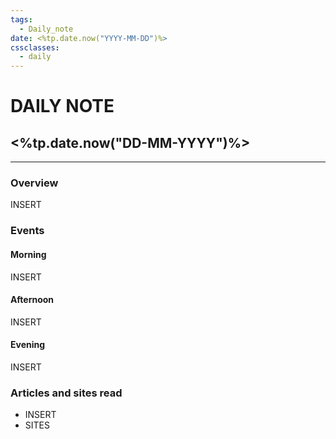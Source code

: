 ```yaml
---
tags:
  - Daily_note
date: <%tp.date.now("YYYY-MM-DD")%>
cssclasses:
  - daily
---
```

# DAILY NOTE
## <%tp.date.now("DD-MM-YYYY")%>
***
### Overview
INSERT
### Events
#### Morning
INSERT
#### Afternoon
INSERT
#### Evening
INSERT
### Articles and sites read
- INSERT
- SITES